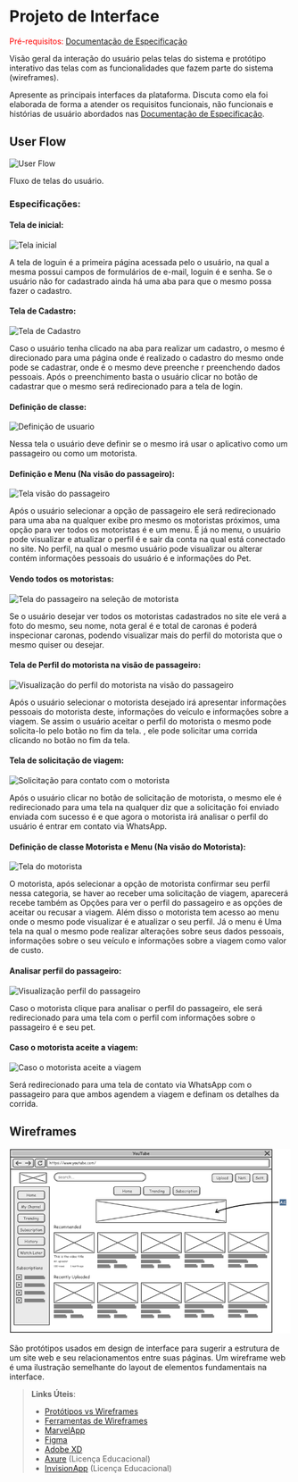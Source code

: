 
# Projeto de Interface

<span style="color:red">Pré-requisitos: <a href="2-Especificação do Projeto.md"> Documentação de Especificação</a></span>

Visão geral da interação do usuário pelas telas do sistema e protótipo interativo das telas com as funcionalidades que fazem parte do sistema (wireframes).

 Apresente as principais interfaces da plataforma. Discuta como ela foi elaborada de forma a atender os requisitos funcionais, não funcionais e histórias de usuário abordados nas <a href="2-Especificação do Projeto.md"> Documentação de Especificação</a>.

## User Flow

![User Flow](https://user-images.githubusercontent.com/101114385/164715155-6ffb1ba5-b1b5-4350-8f17-3ae96f87275e.png)


Fluxo de telas do usuário.

### Especificações:

#### Tela de inicial:

![Tela inicial](https://user-images.githubusercontent.com/101114385/164715151-c46dc81c-3118-47e7-8de2-2947201cb99d.png)

A tela de loguin é a primeira página acessada pelo o usuário, na qual a mesma possui campos de formulários de e-mail, loguin é e senha. Se o usuário não for cadastrado ainda há uma aba para que o mesmo possa fazer o cadastro.

#### Tela de Cadastro:

![Tela de Cadastro](https://user-images.githubusercontent.com/101114385/164715147-66898c8e-c964-4023-9823-f45afa9bd939.png)

Caso o usuário tenha clicado na aba para realizar um cadastro, o mesmo é direcionado para uma página onde é realizado o cadastro do mesmo onde pode se cadastrar, onde é o mesmo deve preenche r preenchendo dados pessoais. Após o preenchimento basta o usuário clicar no botão de cadastrar que o mesmo será redirecionado para a tela de login.

#### Definição de classe:

![Definição de usuario](https://user-images.githubusercontent.com/101114385/164715145-da25f4ee-65e6-41ef-a8b2-9dbacb3d79de.png)

Nessa tela o usuário deve definir se o mesmo irá usar o aplicativo como um passageiro ou como um motorista.

#### Definição e Menu (Na visão do passageiro):

![Tela visão do passageiro](https://user-images.githubusercontent.com/101114385/164715154-87590c97-6f27-4edc-bc56-330ae767a44b.png)

Após o usuário selecionar a opção de passageiro ele será redirecionado para uma aba na qualquer exibe pro mesmo os motoristas próximos, uma opção para ver todos os motoristas é e um menu. É já no menu, o usuário pode visualizar e atualizar o perfil é e sair da conta na qual está conectado no site. No perfil, na qual o mesmo usuário pode visualizar ou alterar contém informações pessoais do usuário é e informações do Pet.

#### Vendo todos os motoristas:

![Tela do passageiro na seleção de motorista](https://user-images.githubusercontent.com/101114385/164715150-20c77318-b4d6-491d-9704-635965b67682.png)

Se o usuário desejar ver todos os motoristas cadastrados no site ele verá a foto do mesmo, seu nome, nota geral é e total de caronas é poderá inspecionar caronas, podendo visualizar mais do perfil do motorista que o mesmo quiser ou desejar.

#### Tela de Perfil do motorista na visão de passageiro:

![Visualização do perfil do motorista na visão do passageiro](https://user-images.githubusercontent.com/101114385/164715156-d35ecd98-494e-40f2-80c4-bbdbb09e2ed8.png)

Após o usuário selecionar o motorista desejado irá apresentar informações pessoais do motorista deste, informações do veículo e informações sobre a viagem.  Se assim o usuário aceitar o perfil do motorista o mesmo pode solicita-lo pelo botão no fim da tela. , ele pode solicitar uma corrida clicando no botão no fim da tela.

#### Tela de solicitação de viagem:

![Solicitação para contato com o motorista](https://user-images.githubusercontent.com/101114385/164715146-e56fe5b7-6ab3-45a4-a83f-8ea101a7e5f8.png)

Após o usuário clicar no botão de solicitação de motorista, o mesmo ele é redirecionado para uma tela na qualquer diz que a solicitação foi enviado enviada com sucesso é e que agora o motorista irá analisar o perfil do usuário é entrar em contato via WhatsApp.

#### Definição de classe Motorista e Menu (Na visão do Motorista):

![Tela do motorista](https://user-images.githubusercontent.com/101114385/164715148-2ae58e0a-738a-4eeb-8df3-84659865ff18.png)

O motorista, após selecionar a opção de motorista confirmar seu perfil nessa categoria, se haver ao receber uma solicitação de viagem, aparecerá recebe também as Opções para ver o perfil do passageiro e as opções de aceitar ou recusar a viagem. Além disso o motorista tem acesso ao menu onde o mesmo pode visualizar é e atualizar o seu perfil. Já o menu é Uma tela na qual o mesmo pode realizar alterações sobre seus dados pessoais, informações sobre o seu veículo e informações sobre a viagem como valor de custo.

#### Analisar perfil do passageiro:

![Visualização perfil do passageiro](https://user-images.githubusercontent.com/101114385/164715159-b499adde-6700-446f-81ff-5c8ad532074f.png)

Caso o motorista clique para analisar o perfil do passageiro, ele será redirecionado para uma tela com o perfil com informações sobre o passageiro é e seu pet.

#### Caso o motorista aceite a viagem:

![Caso o motorista aceite a viagem](https://user-images.githubusercontent.com/101114385/164715142-7d591ae0-6ffc-4a0c-aebc-617fd910b813.png)

Será redirecionado para uma tela de contato via WhatsApp com o passageiro para que ambos agendem a viagem e definam os detalhes da corrida.




## Wireframes

![Exemplo de Wireframe](img/wireframe-example.png)

São protótipos usados em design de interface para sugerir a estrutura de um site web e seu relacionamentos entre suas páginas. Um wireframe web é uma ilustração semelhante do layout de elementos fundamentais na interface.
 
> **Links Úteis**:
> - [Protótipos vs Wireframes](https://www.nngroup.com/videos/prototypes-vs-wireframes-ux-projects/)
> - [Ferramentas de Wireframes](https://rockcontent.com/blog/wireframes/)
> - [MarvelApp](https://marvelapp.com/developers/documentation/tutorials/)
> - [Figma](https://www.figma.com/)
> - [Adobe XD](https://www.adobe.com/br/products/xd.html#scroll)
> - [Axure](https://www.axure.com/edu) (Licença Educacional)
> - [InvisionApp](https://www.invisionapp.com/) (Licença Educacional)
